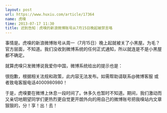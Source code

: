 ```yaml
---
layout: post
url: https://www.huxiu.com/article/17364
name: 虎嗅
time: 2013-07-17 11:30
title: 迟到告知：虎嗅的新浪微博账号从7月15日晚起被禁言咯
---
```

事情是。虎嗅的新浪微博账号从周一（7月15日）晚上起就被关了小黑屋。为毛？官方层面，不知道。我们没收到微博系统的任何正式通知，所以就连是不是小黑屋都不确定。

就算虎嗅只发微博说我爱你中国，微博系统给出的提示也是：

很抱歉，根据相关法规和政策，此内容无法发布。如需帮助请联系@微博客服 或者致电客服电话4000980980！

于是，虎嗅要在微博上休息一段时间了。休多久也暂时不知道。期间，我们激动而又亲切地期望同学们更热烈更自觉更开朗外向的用自己的微博账号把我嗅站内文章狠狠的，分！享！出！去！


